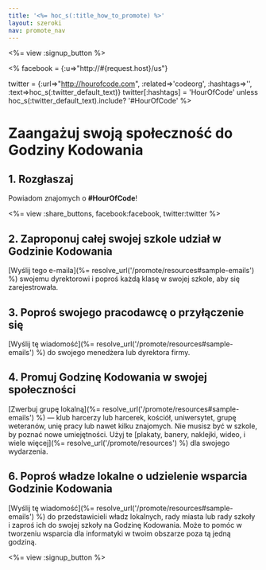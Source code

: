 ```yaml
---
title: '<%= hoc_s(:title_how_to_promote) %>'
layout: szeroki
nav: promote_nav
---
```

<%= view :signup_button %>

<% facebook = {:u=>"http://#{request.host}/us"}

twitter = {:url=>"http://hourofcode.com", :related=>'codeorg', :hashtags=>'', :text=>hoc_s(:twitter_default_text)} twitter[:hashtags] = 'HourOfCode' unless hoc_s(:twitter_default_text).include? '#HourOfCode' %>

# Zaangażuj swoją społeczność do Godziny Kodowania

## 1. Rozgłaszaj

Powiadom znajomych o **#HourOfCode**!

<%= view :share_buttons, facebook:facebook, twitter:twitter %>

## 2. Zaproponuj całej swojej szkole udział w Godzinie Kodowania

[Wyślij tego e-maila](%= resolve_url('/promote/resources#sample-emails') %) swojemu dyrektorowi i poproś każdą klasę w swojej szkole, aby się zarejestrowała.

## 3. Poproś swojego pracodawcę o przyłączenie się

[Wyślij tę wiadomość](%= resolve_url('/promote/resources#sample-emails') %) do swojego menedżera lub dyrektora firmy.

## 4. Promuj Godzinę Kodowania w swojej społeczności

[Zwerbuj grupę lokalną](%= resolve_url('/promote/resources#sample-emails') %) — klub harcerzy lub harcerek, kościół, uniwersytet, grupę weteranów, unię pracy lub nawet kilku znajomych. Nie musisz być w szkole, by poznać nowe umiejętności. Użyj te [plakaty, banery, naklejki, wideo, i wiele więcej](%= resolve_url('/promote/resources') %) dla swojego wydarzenia.

## 6. Poproś władze lokalne o udzielenie wsparcia Godzinie Kodowania

[Wyślij tę wiadomość](%= resolve_url('/promote/resources#sample-emails') %) do przedstawicieli władz lokalnych, rady miasta lub rady szkoły i zaproś ich do swojej szkoły na Godzinę Kodowania. Może to pomóc w tworzeniu wsparcia dla informatyki w twoim obszarze poza tą jedną godziną.

<%= view :signup_button %>